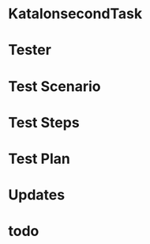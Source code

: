 # KatalonsecondTask


# Tester


# Test Scenario



# Test Steps



# Test Plan 



# Updates



# todo


